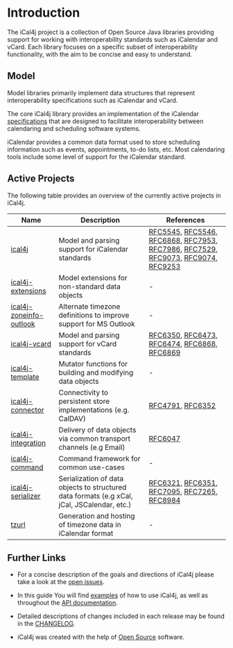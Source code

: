 [iCalendar]: http://en.wikipedia.org/wiki/ICalendar

[Bintray Releases]: https://bintray.com/ical4j/maven/ical4j

[Java Legacy Date-Time Code]: https://docs.oracle.com/javase/tutorial/datetime/iso/legacy.html

[RFC4791]: https://www.rfc-editor.org/rfc/rfc4791.html
[RFC5545]: https://tools.ietf.org/html/rfc5545
[RFC5546]: https://tools.ietf.org/html/rfc5546
[RFC6047]: https://datatracker.ietf.org/doc/html/rfc6047
[RFC6321]: https://www.rfc-editor.org/rfc/rfc6321.html
[RFC6350]: https://www.rfc-editor.org/rfc/rfc6350.html
[RFC6351]: https://www.rfc-editor.org/rfc/rfc6351.html
[RFC6352]: https://www.rfc-editor.org/rfc/rfc6352.html
[RFC6473]: https://www.rfc-editor.org/rfc/rfc6473.html
[RFC6474]: https://www.rfc-editor.org/rfc/rfc6474.html
[RFC6868]: https://datatracker.ietf.org/doc/html/rfc6868
[RFC6869]: https://www.rfc-editor.org/rfc/rfc6869.html
[RFC7095]: https://www.rfc-editor.org/rfc/rfc7095.html
[RFC7265]: https://www.rfc-editor.org/rfc/rfc7265.html
[RFC7953]: https://datatracker.ietf.org/doc/html/rfc7953
[RFC7986]: https://datatracker.ietf.org/doc/html/rfc7986
[RFC7529]: https://datatracker.ietf.org/doc/html/rfc7529
[RFC8984]: https://www.rfc-editor.org/rfc/rfc8984.html
[RFC9073]: https://datatracker.ietf.org/doc/html/rfc9073
[RFC9074]: https://datatracker.ietf.org/doc/html/rfc9074
[RFC9253]: https://www.rfc-editor.org/rfc/rfc9253.html

# Introduction

The iCal4j project is a collection of Open Source Java libraries providing support for working with interoperability
standards such as iCalendar and vCard. Each library focuses on a specific subset of interoperability functionality,
with the aim to be concise and easy to understand.

## Model

Model libraries primarily implement data structures that represent interoperability specifications such as iCalendar
and vCard.

The core iCal4j library provides an implementation of the iCalendar [specifications](https://www.ical4j.org/rfcs/) that
are designed to facilitate interoperability between calendaring and scheduling software systems.

iCalendar provides a common data format used to store scheduling information such as events, appointments, to-do lists, etc.
Most calendaring tools include some level of support for the iCalendar standard.

## Active Projects

The following table provides an overview of the currently active projects in iCal4j.

   | Name                                         | Description                                                                                 | References                                                                                        |
|----------------------------------------------|---------------------------------------------------------------------------------------------|---------------------------------------------------------------------------------------------------|
| [ical4j](/examples)                          | Model and parsing support for iCalendar standards                                           | [RFC5545], [RFC5546], [RFC6868], [RFC7953], [RFC7986], [RFC7529], [RFC9073], [RFC9074], [RFC9253] |
| [ical4j-extensions](/extensions)             | Model extensions for non-standard data objects                                              | -                                                                                                 |
| [ical4j-zoneinfo-outlook](/zoneinfo-outlook) | Alternate timezone definitions to improve support for MS Outlook                            | -                                                                                                 |
| [ical4j-vcard](/vcard)                       | Model and parsing support for vCard standards                                               | [RFC6350], [RFC6473], [RFC6474], [RFC6868], [RFC6869]                                             |
| [ical4j-template](/template)                 | Mutator functions for building and modifying data objects                                   | -                                                                                                 |
| [ical4j-connector](/connector)               | Connectivity to persistent store implementations (e.g. CalDAV)                              | [RFC4791], [RFC6352]                                                                              |
| [ical4j-integration](/integration)           | Delivery of data objects via common transport channels (e.g Email)                          | [RFC6047]                                                                                         |
| [ical4j-command](/command)                   | Command framework for common use-cases                                                      | -                                                                                                 |
| [ical4j-serializer](/serializer)             | Serialization of data objects to structured data formats (e.g xCal, jCal, JSCalendar, etc.) | [RFC6321], [RFC6351], [RFC7095], [RFC7265], [RFC8984]                                             |
| [tzurl](/tzurl)                              | Generation and hosting of timezone data in iCalendar format                                 | -                                                                                                 |


## Further Links

 - For a concise description of the goals and directions of iCal4j please
 take a look at the [open issues](https://github.com/ical4j/ical4j/issues).

 - In this guide You will find [examples](https://www.ical4j.org/examples/) of how to use iCal4j, as well as throughout the [API documentation](https://ical4j.github.io/docs/ical4j/api).

 - Detailed descriptions of changes included in each release may be found
 in the [CHANGELOG](https://ical4j.github.io/docs/ical4j/release-notes).
 
 - iCal4j was created with the help of [Open Source](http://opensource.org) software.
